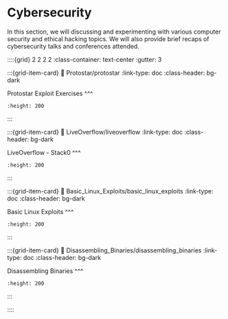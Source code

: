 # Cybersecurity

In this section, we will discussing and experimenting with various computer security and ethical hacking topics.  We will also provide brief recaps of cybersecurity talks and conferences attended.

::::{grid} 2 2 2 2
:class-container: text-center
:gutter: 3

:::{grid-item-card}
:link: Protostar/protostar
:link-type: doc
:class-header: bg-dark

Protostar Exploit Exercises
^^^
```{image} images/Protostar/stack0_title.jpg
:height: 200
```
:::

:::{grid-item-card}
:link: LiveOverflow/liveoverflow
:link-type: doc
:class-header: bg-dark

LiveOverflow - Stack0
^^^
```{image} images/LiveOverflow/LiveOverflow_main2.jpg
:height: 200
```
:::

:::{grid-item-card}
:link: Basic_Linux_Exploits/basic_linux_exploits
:link-type: doc
:class-header: bg-dark

Basic Linux Exploits
^^^
```{image} images/Basic_Linux_Exploits/basic_linux_exploits_splash.jpeg
:height: 200
```
:::

:::{grid-item-card}
:link: Disassembling_Binaries/disassembling_binaries
:link-type: doc
:class-header: bg-dark

Disassembling Binaries
^^^
```{image} images/Disassembling_Binaries/disassembling_binaries_splash.jpg
:height: 200
```
:::

::::